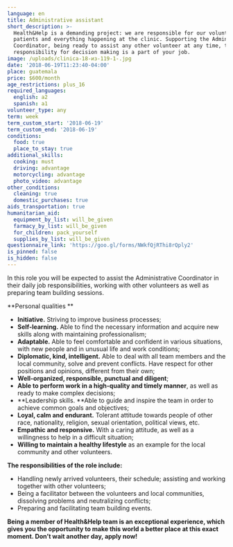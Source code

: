 ```yaml
---
language: en
title: Administrative assistant
short_description: >-
  Health&Help is a demanding project: we are responsible for our volunteers,
  patients and everything happening at the clinic. Supporting the Administrative
  Coordinator, being ready to assist any other volunteer at any time, taking on
  responsibility for decision making is a part of your job.
image: /uploads/clinica-18-из-119-1-.jpg
date: '2018-06-19T11:23:40-04:00'
place: guatemala
price: $600/month
age_restrictions: plus_16
required_languages:
  english: a2
  spanish: a1
volunteer_type: any
term: week
term_custom_start: '2018-06-19'
term_custom_end: '2018-06-19'
conditions:
  food: true
  place_to_stay: true
additional_skills:
  cooking: must
  driving: advantage
  motorcycling: advantage
  photo_video: advantage
other_conditions:
  cleaning: true
  domestic_purchases: true
aids_transportation: true
humanitarian_aid:
  equipment_by_list: will_be_given
  farmacy_by_list: will_be_given
  for_children: pack_yourself
  supplies_by_list: will_be_given
questionnaire_link: 'https://goo.gl/forms/NWkfQjRThi8rQply2'
is_pinned: false
is_hidden: false
---
```

In this role you will be expected to assist the Administrative Coordinator in their daily job responsibilities, working with other volunteers as well as preparing team building sessions. 

**Personal qualities
**

* **Initiative.** Striving to improve business processes;
* **Self-learning.** Able to find the necessary information and acquire new skills along with maintaining professionalism;
* **Adaptable.** Able to feel comfortable and confident in various situations, with new people and in unusual life and work conditions;
* **Diplomatic, kind, intelligent.** Able to deal with all team members and the local community, solve and prevent conflicts. Have respect for other positions and opinions, different from their own;
* **Well-organized, responsible, punctual and diligent**;
* **Able to perform work in a high-quality and timely manner**, as well as ready to make complex decisions;
* **Leadership skills. **Able to guide and inspire the team in order to achieve common goals and objectives;
* **Loyal, calm and endurant.** Tolerant attitude towards people of other race, nationality, religion, sexual orientation, political views, etc.
* **Empathic and responsive.** With a caring attitude, as well as a willingness to help in a difficult situation;
* **Willing to maintain a healthy lifestyle** as an example for the local community and other volunteers.

**The responsibilities of the role include:**

* Handling newly arrived volunteers, their schedule; assisting and working together with other volunteers;
* Being a facilitator between the volunteers and local communities, dissolving problems and neutralizing conflicts;
* Preparing and facilitating team building events.

**Being a member of Health&Help team is an exceptional experience, which gives you the opportunity to make this world a better place at this exact moment. Don’t wait another day, apply now!**
